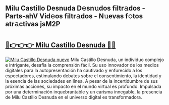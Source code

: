## Milu Castillo Desnuda D𝚎sn𝚞dos filtr𝚊dos - Parts-ahV Vid𝚎os filtr𝚊dos - N𝚞evas f𝚘tos atr𝚊ctivas jsM2P

# <h2><a href="http://mb6qipm.tromn.icu/?c=Milu+Castillo+Desnuda">🔗👉👉👉 Milu Castillo Desnuda 🔗🔗</a></h2>

[![Milu Castillo Desnuda nuevo](https://i.imgur.com/pEAQMta.gif)](http://mb6qipm.tromn.icu/?c=Milu+Castillo+Desnuda)
Milu Castillo Desnuda, un individuo complejo e intrigante, desafía la comprensión fácil. Su uso innovador de los medios digitales para la autopresentación ha cautivado y enfurecido a los espectadores, estimulando debates sobre el consentimiento, la identidad y la esencia de las sociedades en línea. A pesar de la incertidumbre de sus próximas acciones, su impacto en el mundo virtual es profundo. Impulsada por una determinación inquebrantable y un carisma innegable, la presencia de Milu Castillo Desnuda en el universo digital es transformadora.
